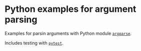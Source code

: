 # Python examples for argument parsing

Examples for parsin arguments with Python module [`argparse`](https://docs.python.org/3/library/argparse.html).

Includes testing with [`pytest`](https://docs.pytest.org/).
